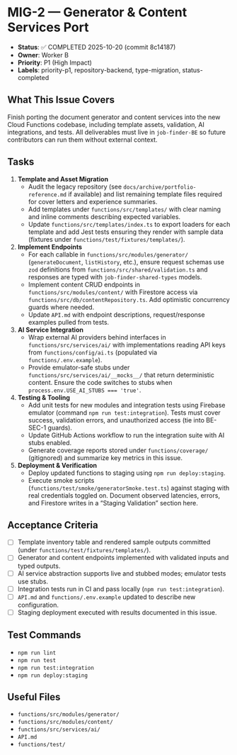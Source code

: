 # MIG-2 — Generator & Content Services Port

- **Status**: ✅ COMPLETED 2025-10-20 (commit 8c14187)
- **Owner**: Worker B
- **Priority**: P1 (High Impact)
- **Labels**: priority-p1, repository-backend, type-migration, status-completed

## What This Issue Covers
Finish porting the document generator and content services into the new Cloud Functions codebase, including template assets, validation, AI integrations, and tests. All deliverables must live in `job-finder-BE` so future contributors can run them without external context.

## Tasks
1. **Template and Asset Migration**
   - Audit the legacy repository (see `docs/archive/portfolio-reference.md` if available) and list remaining template files required for cover letters and experience summaries.
   - Add templates under `functions/src/templates/` with clear naming and inline comments describing expected variables.
   - Update `functions/src/templates/index.ts` to export loaders for each template and add Jest tests ensuring they render with sample data (fixtures under `functions/test/fixtures/templates/`).
2. **Implement Endpoints**
   - For each callable in `functions/src/modules/generator/` (`generateDocument`, `listHistory`, etc.), ensure request schemas use `zod` definitions from `functions/src/shared/validation.ts` and responses are typed with `job-finder-shared-types` models.
   - Implement content CRUD endpoints in `functions/src/modules/content/` with Firestore access via `functions/src/db/contentRepository.ts`. Add optimistic concurrency guards where needed.
   - Update `API.md` with endpoint descriptions, request/response examples pulled from tests.
3. **AI Service Integration**
   - Wrap external AI providers behind interfaces in `functions/src/services/ai/` with implementations reading API keys from `functions/config/ai.ts` (populated via `functions/.env.example`).
   - Provide emulator-safe stubs under `functions/src/services/ai/__mocks__/` that return deterministic content. Ensure the code switches to stubs when `process.env.USE_AI_STUBS === 'true'`.
4. **Testing & Tooling**
   - Add unit tests for new modules and integration tests using Firebase emulator (command `npm run test:integration`). Tests must cover success, validation errors, and unauthorized access (tie into BE-SEC-1 guards).
   - Update GitHub Actions workflow to run the integration suite with AI stubs enabled.
   - Generate coverage reports stored under `functions/coverage/` (gitignored) and summarize key metrics in this issue.
5. **Deployment & Verification**
   - Deploy updated functions to staging using `npm run deploy:staging`.
   - Execute smoke scripts (`functions/test/smoke/generatorSmoke.test.ts`) against staging with real credentials toggled on. Document observed latencies, errors, and Firestore writes in a “Staging Validation” section here.

## Acceptance Criteria
- [ ] Template inventory table and rendered sample outputs committed (under `functions/test/fixtures/templates/`).
- [ ] Generator and content endpoints implemented with validated inputs and typed outputs.
- [ ] AI service abstraction supports live and stubbed modes; emulator tests use stubs.
- [ ] Integration tests run in CI and pass locally (`npm run test:integration`).
- [ ] `API.md` and `functions/.env.example` updated to describe new configuration.
- [ ] Staging deployment executed with results documented in this issue.

## Test Commands
- `npm run lint`
- `npm run test`
- `npm run test:integration`
- `npm run deploy:staging`

## Useful Files
- `functions/src/modules/generator/`
- `functions/src/modules/content/`
- `functions/src/services/ai/`
- `API.md`
- `functions/test/`
